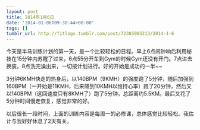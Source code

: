 ```yaml
---
layout: post
title: 2014年1月6日
date: '2014-01-06T09:30:44+08:00'
tags: []
tumblr_url: http://fitlogs.tumblr.com/post/72385905213/2014-1-6
---
```


今天是半马训练计划的第一天，是一个比较轻松的日程。早上6点闹钟响后利用秘技在15分钟内苏醒了过来，6点55分开车到Gym的时候Gym还没有开门。7点进去换装，8点洗完澡出来，一切按计划进行。好的开始是成功的一半~~

3分钟6KMH快走的热身后，以140BPM（9KMH）的强度跑了5分钟，随后加强到160BPM（一开始是11KMH，后来降到10KMH以维持心率）跑了20分钟，然后又以140BPM（这回速度只有8KMH了）跑了5分钟，总距离约5.5KM。最后又花了5分钟时间慢走恢复，感觉非常的好。

以后很长一段时间，上面的训练内容是每周一的必修课，总体感觉比较轻松。我估计与我好好休息了2天有关。
